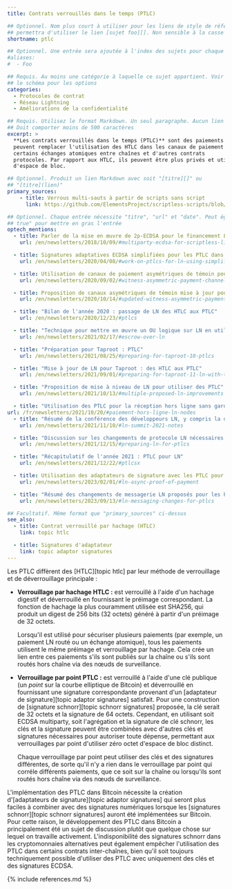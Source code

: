 ```yaml
---
title: Contrats verrouillés dans le temps (PTLC)

## Optionnel. Nom plus court à utiliser pour les liens de style de référence, par exemple "foo"
## permettra d'utiliser le lien [sujet foo][]. Non sensible à la casse
shortname: ptlc

## Optionnel. Une entrée sera ajoutée à l'index des sujets pour chaque alias
#aliases:
#  - Foo

## Requis. Au moins une catégorie à laquelle ce sujet appartient. Voir
## le schéma pour les options
categories:
  - Protocoles de contrat
  - Réseau Lightning
  - Améliorations de la confidentialité

## Requis. Utilisez le format Markdown. Un seul paragraphe. Aucun lien autorisé.
## Doit comporter moins de 500 caractères
excerpt: >
  **Les contrats verrouillés dans le temps (PTLC)** sont des paiements conditionnels qui
  peuvent remplacer l'utilisation des HTLC dans les canaux de paiement LN, les échanges de pièces de même chaîne,
  certains échanges atomiques entre chaînes et d'autres contrats
  protocoles. Par rapport aux HTLC, ils peuvent être plus privés et utiliser moins
  d'espace de bloc.

## Optionnel. Produit un lien Markdown avec soit "[titre][]" ou
## "[titre](lien)"
primary_sources:
    - title: Verrous multi-sauts à partir de scripts sans script
      link: https://github.com/ElementsProject/scriptless-scripts/blob/master/md/multi-hop-locks.md

## Optionnel. Chaque entrée nécessite "titre", "url" et "date". Peut également utiliser "feature:
## true" pour mettre en gras l'entrée
optech_mentions:
  - title: Parler de la mise en œuvre de 2p-ECDSA pour le financement LN et les PTLC
    url: /en/newsletters/2018/10/09/#multiparty-ecdsa-for-scriptless-lightning-network-payment-channels

  - title: Signatures adaptatives ECDSA simplifiées pour les PTLC dans les canaux LN
    url: /en/newsletters/2020/04/08/#work-on-ptlcs-for-ln-using-simplified-ecdsa-adaptor-signatures

  - title: Utilisation de canaux de paiement asymétriques de témoin pour passer des HTLC aux PTLC
    url: /en/newsletters/2020/09/02/#witness-asymmetric-payment-channels

  - title: Proposition de canaux asymétriques de témoin mise à jour pour passer des HTLC aux PTLC
    url: /en/newsletters/2020/10/14/#updated-witness-asymmetric-payment-channel-proposal

  - title: "Bilan de l'année 2020 : passage de LN des HTLC aux PTLC"
    url: /en/newsletters/2020/12/23/#ptlcs

  - title: "Technique pour mettre en œuvre un OU logique sur LN en utilisant des PTLC"
    url: /en/newsletters/2021/02/17/#escrow-over-ln

  - title: "Préparation pour Taproot : PTLC"
    url: /en/newsletters/2021/08/25/#preparing-for-taproot-10-ptlcs

  - title: "Mise à jour de LN pour Taproot : des HTLC aux PTLC"
    url: /en/newsletters/2021/09/01/#preparing-for-taproot-11-ln-with-taproot

  - title: "Proposition de mise à niveau de LN pour utiliser des PTLC"
    url: /en/newsletters/2021/10/13/#multiple-proposed-ln-improvements

  - title: "Utilisation des PTLC pour la réception hors ligne sans garde"
url: /fr/newsletters/2021/10/20/#paiement-hors-ligne-ln-nodes
  - title: "Résumé de la conférence des développeurs LN, y compris la discussion sur les PTLC"
    url: /en/newsletters/2021/11/10/#ln-summit-2021-notes

  - title: "Discussion sur les changements de protocole LN nécessaires pour prendre en charge les PTLC"
    url: /en/newsletters/2021/12/15/#preparing-ln-for-ptlcs

  - title: "Récapitulatif de l'année 2021 : PTLC pour LN"
    url: /en/newsletters/2021/12/22/#ptlcsx

  - title: Utilisation des adaptateurs de signature avec les PTLC pour prouver l'acceptation d'un paiement LN asynchrone
    url: /en/newsletters/2023/02/01/#ln-async-proof-of-payment

  - title: "Résumé des changements de messagerie LN proposés pour les PTLC"
    url: /en/newsletters/2023/09/13/#ln-messaging-changes-for-ptlcs

## Facultatif. Même format que "primary_sources" ci-dessus
see_also:
  - title: Contrat verrouillé par hachage (HTLC)
    link: topic htlc

  - title: Signatures d'adaptateur
    link: topic adaptor signatures
---
```

Les PTLC diffèrent des [HTLC][topic htlc] par leur méthode de verrouillage et de déverrouillage principale :

- **Verrouillage par hachage HTLC :** est verrouillé à l'aide d'un hachage digestif et déverrouillé en fournissant le préimage
  correspondant. La fonction de hachage la plus couramment utilisée est SHA256, qui produit un digest de 256 bits (32 octets) généré
  à partir d'un préimage de 32 octets.

    Lorsqu'il est utilisé pour sécuriser plusieurs paiements (par exemple, un paiement LN routé ou un échange atomique), tous les
    paiements utilisent le même préimage et verrouillage par hachage. Cela crée un lien entre ces paiements s'ils sont publiés sur
    la chaîne ou s'ils sont routés hors chaîne via des nœuds de surveillance.

- **Verrouillage par point PTLC :** est verrouillé à l'aide d'une clé publique (un *point* sur la courbe elliptique de Bitcoin) et
  déverrouillé en fournissant une signature correspondante provenant d'un [adaptateur de signature][topic adaptor signatures] satisfait.
  Pour une construction de [signature schnorr][topic schnorr signatures] proposée, la clé serait de 32 octets et la signature de
  64 octets. Cependant, en utilisant soit ECDSA multiparty, soit l'agrégation et la signature de clé schnorr, les clés et la signature
  peuvent être combinées avec d'autres clés et signatures nécessaires pour autoriser toute dépense, permettant aux verrouillages par
  point d'utiliser zéro octet d'espace de bloc distinct.

    Chaque verrouillage par point peut utiliser des clés et des signatures différentes, de sorte qu'il n'y a rien dans le verrouillage
    par point qui corréle différents paiements, que ce soit sur la chaîne ou lorsqu'ils sont routés hors chaîne via des nœuds de
    surveillance.

L'implémentation des PTLC dans Bitcoin nécessite la création d'[adaptateurs de signature][topic adaptor signatures] qui seront plus
faciles à combiner avec des signatures numériques lorsque les [signatures schnorr][topic schnorr signatures] auront été implémentées
sur Bitcoin. Pour cette raison, le développement des PTLC dans Bitcoin a principalement été un sujet de discussion plutôt que quelque
chose sur lequel on travaille activement. L'indisponibilité des signatures schnorr dans les cryptomonnaies alternatives peut également
empêcher l'utilisation des PTLC dans certains contrats inter-chaînes, bien qu'il soit toujours techniquement possible d'utiliser des PTLC
avec uniquement des clés et des signatures ECDSA.

{% include references.md %}